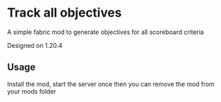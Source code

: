 # Track all objectives
A simple fabric mod to generate objectives for all scoreboard criteria

Designed on 1.20.4

## Usage
Install the mod, start the server once then you can remove the mod from your mods folder